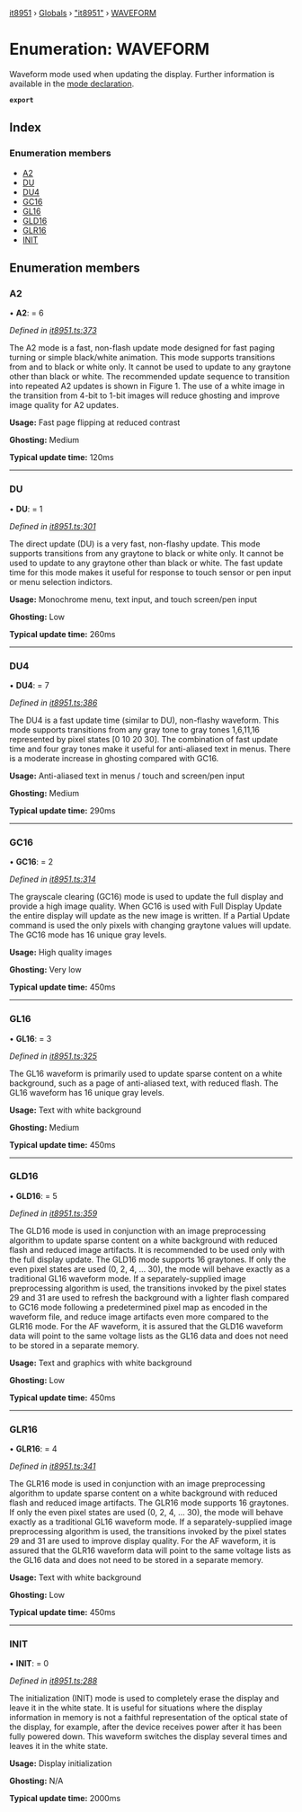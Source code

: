 [it8951](../README.md) › [Globals](../globals.md) › ["it8951"](../modules/_it8951_.md) › [WAVEFORM](_it8951_.waveform.md)

# Enumeration: WAVEFORM

Waveform mode used when updating the display. Further information is available in the [mode declaration](https://www.waveshare.com/w/upload/c/c4/E-paper-mode-declaration.pdf).

**`export`** 

## Index

### Enumeration members

* [A2](_it8951_.waveform.md#a2)
* [DU](_it8951_.waveform.md#du)
* [DU4](_it8951_.waveform.md#du4)
* [GC16](_it8951_.waveform.md#gc16)
* [GL16](_it8951_.waveform.md#gl16)
* [GLD16](_it8951_.waveform.md#gld16)
* [GLR16](_it8951_.waveform.md#glr16)
* [INIT](_it8951_.waveform.md#init)

## Enumeration members

###  A2

• **A2**: = 6

*Defined in [it8951.ts:373](https://github.com/gnzzz/IT8951/blob/79fe446/lib/it8951.ts#L373)*

The A2 mode is a fast, non-flash update mode designed for fast paging turning or simple black/white
animation. This mode supports transitions from and to black or white only. It cannot be used to update to
any graytone other than black or white. The recommended update sequence to transition into repeated A2
updates is shown in Figure 1. The use of a white image in the transition from 4-bit to 1-bit images will
reduce ghosting and improve image quality for A2 updates.

**Usage:** Fast page flipping at reduced contrast

**Ghosting:** Medium

**Typical update time:** 120ms

___

###  DU

• **DU**: = 1

*Defined in [it8951.ts:301](https://github.com/gnzzz/IT8951/blob/79fe446/lib/it8951.ts#L301)*

The direct update (DU) is a very fast, non-flashy update. This mode supports transitions from any graytone
to black or white only. It cannot be used to update to any graytone other than black or white. The fast
update time for this mode makes it useful for response to touch sensor or pen input or menu selection
indictors.

**Usage:** Monochrome menu, text input, and touch screen/pen input

**Ghosting:** Low

**Typical update time:** 260ms

___

###  DU4

• **DU4**: = 7

*Defined in [it8951.ts:386](https://github.com/gnzzz/IT8951/blob/79fe446/lib/it8951.ts#L386)*

The DU4 is a fast update time (similar to DU), non-flashy waveform. This mode supports transitions from
any gray tone to gray tones 1,6,11,16 represented by pixel states [0 10 20 30]. The combination of fast
update time and four gray tones make it useful for anti-aliased text in menus. There is a moderate increase
in ghosting compared with GC16.

**Usage:** Anti-aliased text in menus / touch and screen/pen input

**Ghosting:** Medium

**Typical update time:** 290ms

___

###  GC16

• **GC16**: = 2

*Defined in [it8951.ts:314](https://github.com/gnzzz/IT8951/blob/79fe446/lib/it8951.ts#L314)*

The grayscale clearing (GC16) mode is used to update the full display and provide a high image quality.
When GC16 is used with Full Display Update the entire display will update as the new image is written. If a
Partial Update command is used the only pixels with changing graytone values will update. The GC16 mode
has 16 unique gray levels.

**Usage:** High quality images

**Ghosting:** Very low

**Typical update time:** 450ms

___

###  GL16

• **GL16**: = 3

*Defined in [it8951.ts:325](https://github.com/gnzzz/IT8951/blob/79fe446/lib/it8951.ts#L325)*

The GL16 waveform is primarily used to update sparse content on a white background, such as a page of
anti-aliased text, with reduced flash. The GL16 waveform has 16 unique gray levels.

**Usage:** Text with white background

**Ghosting:** Medium

**Typical update time:** 450ms

___

###  GLD16

• **GLD16**: = 5

*Defined in [it8951.ts:359](https://github.com/gnzzz/IT8951/blob/79fe446/lib/it8951.ts#L359)*

The GLD16 mode is used in conjunction with an image preprocessing algorithm to update sparse content
on a white background with reduced flash and reduced image artifacts. It is recommended to be used only
with the full display update. The GLD16 mode supports 16 graytones. If only the even pixel states are used
(0, 2, 4, … 30), the mode will behave exactly as a traditional GL16 waveform mode. If a separately-supplied
image preprocessing algorithm is used, the transitions invoked by the pixel states 29 and 31 are used to
refresh the background with a lighter flash compared to GC16 mode following a predetermined pixel map
as encoded in the waveform file, and reduce image artifacts even more compared to the GLR16 mode. For
the AF waveform, it is assured that the GLD16 waveform data will point to the same voltage lists as the
GL16 data and does not need to be stored in a separate memory.

**Usage:** Text and graphics with white background

**Ghosting:** Low

**Typical update time:** 450ms

___

###  GLR16

• **GLR16**: = 4

*Defined in [it8951.ts:341](https://github.com/gnzzz/IT8951/blob/79fe446/lib/it8951.ts#L341)*

The GLR16 mode is used in conjunction with an image preprocessing algorithm to update sparse content on
a white background with reduced flash and reduced image artifacts. The GLR16 mode supports 16
graytones. If only the even pixel states are used (0, 2, 4, … 30), the mode will behave exactly as a traditional
GL16 waveform mode. If a separately-supplied image preprocessing algorithm is used, the transitions
invoked by the pixel states 29 and 31 are used to improve display quality. For the AF waveform, it is
assured that the GLR16 waveform data will point to the same voltage lists as the GL16 data and does not
need to be stored in a separate memory.

**Usage:** Text with white background

**Ghosting:** Low

**Typical update time:** 450ms

___

###  INIT

• **INIT**: = 0

*Defined in [it8951.ts:288](https://github.com/gnzzz/IT8951/blob/79fe446/lib/it8951.ts#L288)*

The initialization (INIT) mode is used to completely erase the display and leave it in the white state. It is
useful for situations where the display information in memory is not a faithful representation of the optical
state of the display, for example, after the device receives power after it has been fully powered down. This
waveform switches the display several times and leaves it in the white state.

**Usage:** Display initialization

**Ghosting:** N/A

**Typical update time:** 2000ms

